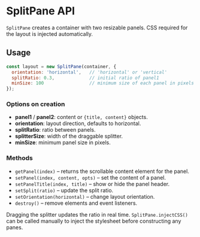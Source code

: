 <!-- Matthijs Keuper - MIT License -->
# SplitPane API

`SplitPane` creates a container with two resizable panels. CSS required for the layout is injected automatically.

## Usage
```javascript
const layout = new SplitPane(container, {
  orientation: 'horizontal',   // 'horizontal' or 'vertical'
  splitRatio: 0.3,             // initial ratio of panel1
  minSize: 100                 // minimum size of each panel in pixels
});
```

### Options on creation
- **panel1** / **panel2**: content or `{title, content}` objects.
- **orientation**: layout direction, defaults to horizontal.
- **splitRatio**: ratio between panels.
- **splitterSize**: width of the draggable splitter.
- **minSize**: minimum panel size in pixels.

### Methods
- `getPanel(index)` – returns the scrollable content element for the panel.
- `setPanel(index, content, opts)` – set the content of a panel.
- `setPanelTitle(index, title)` – show or hide the panel header.
- `setSplit(ratio)` – update the split ratio.
- `setOrientation(horizontal)` – change layout orientation.
- `destroy()` – remove elements and event listeners.

Dragging the splitter updates the ratio in real time. `SplitPane.injectCSS()` can be called manually to inject the stylesheet before constructing any panes.
